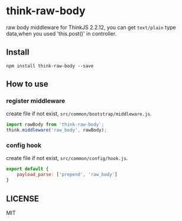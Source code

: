 # think-raw-body

raw body middleware for ThinkJS 2.2.12,
you can get `text/plain` type data,when you used 'this.post()' in controller.

## Install

```
npm install think-raw-body --save
```

## How to use

### register middleware 

create file if not exist, `src/common/bootstrap/middleware.js`.

```js
import rawBody from 'think-raw-body';
think.middleware('raw_body', rawBody);
```

### config hook

create file if not exist, `src/common/config/hook.js`.

```js
export default {
    payload_parse: ['prepend', 'raw_body']
}
```

## LICENSE

MIT